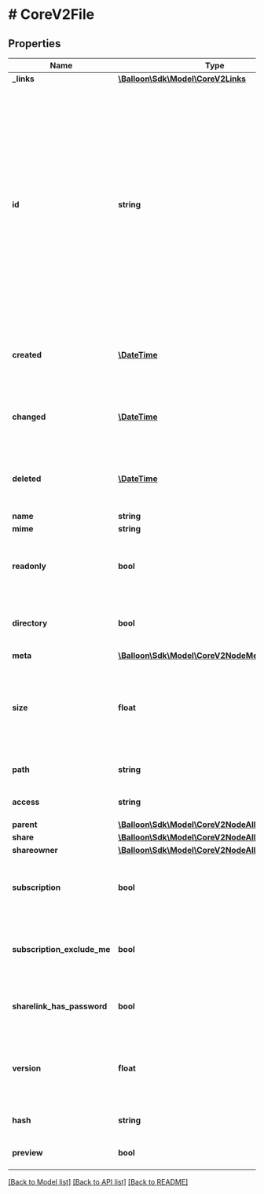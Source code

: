 # # CoreV2File

## Properties

Name | Type | Description | Notes
------------ | ------------- | ------------- | -------------
**_links** | [**\Balloon\Sdk\Model\CoreV2Links**](CoreV2Links.md) |  | [optional] 
**id** | **string** | Unique 12-byte resource identifier. Note this is a MongoDB ObjectId. The name is the standard resource identifier, the id only useful to verify that a given resource was completely recreated. An ID is immutable and will be created on the server. | [optional] 
**created** | [**\DateTime**](\DateTime.md) | ISO 8601 timestamp when the resource was created. | [optional] 
**changed** | [**\DateTime**](\DateTime.md) | ISO 8601 timestamp when the resource was changed. | [optional] 
**deleted** | [**\DateTime**](\DateTime.md) | ISO 8601 timestamp when the resource was deleted. | [optional] 
**name** | **string** | Node name. | [optional] 
**mime** | **string** | Mimetype. | [optional] 
**readonly** | **bool** | Readonly only affects the content of the node but not metadata. | [optional] [default to false]
**directory** | **bool** | If node is of type Collection this flag is true. | [optional] [default to false]
**meta** | [**\Balloon\Sdk\Model\CoreV2NodeMeta**](CoreV2NodeMeta.md) |  | [optional] 
**size** | **float** | The size in bytes. If the node is of type collection the size is the number of child nodes. | [optional] [default to 0]
**path** | **string** | The path abstraction of the node. | [optional] 
**access** | **string** | Access level. | [optional] [default to 'rw']
**parent** | [**\Balloon\Sdk\Model\CoreV2NodeAllOfParent**](CoreV2NodeAllOfParent.md) |  | [optional] 
**share** | [**\Balloon\Sdk\Model\CoreV2NodeAllOfShare**](CoreV2NodeAllOfShare.md) |  | [optional] 
**shareowner** | [**\Balloon\Sdk\Model\CoreV2NodeAllOfShareowner**](CoreV2NodeAllOfShareowner.md) |  | [optional] 
**subscription** | **bool** | Is true if the user has an active subscription on this node. | [optional] [default to false]
**subscription_exclude_me** | **bool** | Subscription excludes actions from the subscribed user itself. | [optional] [default to false]
**sharelink_has_password** | **bool** | Is true if the node has a protected public sharelink. | [optional] [default to false]
**version** | **float** | The content version. Does increase if the content gets changed. | [optional] [default to 1]
**hash** | **string** | MD5 content checksum. | [optional] 
**preview** | **bool** | Is true if there is a preview | [optional] 

[[Back to Model list]](../../README.md#documentation-for-models) [[Back to API list]](../../README.md#documentation-for-api-endpoints) [[Back to README]](../../README.md)


